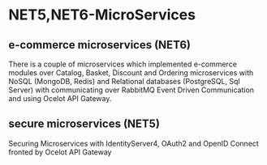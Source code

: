 # NET5,NET6-MicroServices

## e-commerce microservices (NET6)
There is a couple of microservices which implemented e-commerce modules over Catalog, Basket, Discount and Ordering microservices with NoSQL (MongoDB, Redis) and Relational databases (PostgreSQL, Sql Server) with communicating over RabbitMQ Event Driven Communication and using Ocelot API Gateway.

## secure microservices (NET5)
Securing Microservices with IdentityServer4, OAuth2 and OpenID Connect fronted by Ocelot API Gateway



